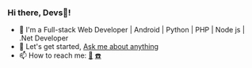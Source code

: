 
### Hi there, Devs👋!

<!--
**lewiskirori/lewiskirori** is a ✨ _special_ ✨ repository because its `README.md` (this file) appears on your GitHub profile.
Here are some ideas to get you started:
- 🔭 I’m currently working on ...
- 🌱 I’m currently learning ...
- 👯 I’m looking to collaborate on ...
- 🤔 I’m looking for help with ...
- 💬 Ask me about ...
- 📫 How to reach me: ...
- 😄 Pronouns: ...
- ⚡ Fun fact: ...
-->
- 🌱 I'm a Full-stack Web Developer | Android | Python | PHP | Node js | .Net Developer
- 💬 Let's get started, <a href ="https://www.linkedin.com/in/lewis-kirori-382023223/">Ask me about anything</a> 
- 📫 How to reach me: <a href ="mailto:amicableycot@gmail.com">:email:</a> <a class="external" href ="tel:+254748452145">:phone:</a>                                                                          

